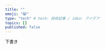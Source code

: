 ```yaml
---
title: ""
emoji: "😸"
type: "tech" # tech: 技術記事 / idea: アイデア
topics: []
published: false
---
```


下書き
